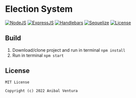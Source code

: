 # Election System

[![NodeJS](https://img.shields.io/static/v1?label=NodeJS&message=16.15.0&color=green)](https://nodejs.org/en/)
[![ExpressJS](https://img.shields.io/static/v1?label=ExpressJS&message=4.17.1&color=000000)](https://expressjs.com/)
[![Handlebars](https://img.shields.io/static/v1?label=Handlebars&message=5.3.2&color=9E380D)](https://handlebarsjs.com/)
[![Sequelize](https://img.shields.io/static/v1?label=Sequelize&message=6.21.3&color=blue)](https://sequelize.org/)
[![License](https://img.shields.io/static/v1?label=License&message=MIT&color=blue)](LICENSE.md)

## Build

1. Download/clone project and run in terminal `npm install`
2. Run in terminal `npm start`

## License

```xml
MIT License

Copyright (c) 2022 Anibal Ventura
```
